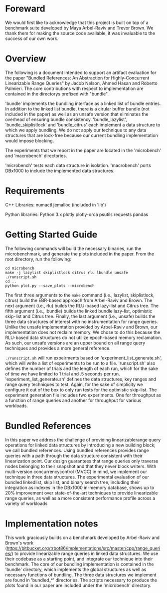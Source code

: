 # Foreward

We would first like to acknowledge that this project is built on top of a benchmark suite developed by Maya Arbel-Raviv and Trevor Brown. We thank them for making the source code available, it was invaluable to the success of our own work.

# Overview

The following is a document intended to support an artifact evaluation for the paper "Bundled References: An Abstraction for Highly-Concurrent Linearizable Range Queries" by Jacob Nelson, Ahmed Hasan and Roberto Palmieri. The core contributions with respect to implementation are contained in the directorys prefixed with "bundle".

'bundle' implements the bundling interface as a linked list of bundle entries. In addition to the linked list bundle, there is a cirular buffer bundle (not included in the paper) as well as an unsafe version that eliminates the overhead of ensuring bundle consistency.
'bundle_lazylist', 'bundle_skiplistlock' and 'bundle_citrus' each implement a data structure to which we apply bundling. We do not apply our technique to any data structures that are lock-free because our current bundling implementation would impose blocking.

The experiments that we report in the paper are located in the 'microbench' and 'macrobench' directories.

'microbench' tests each data structure in isolation.
'macrobench' ports DBx1000 to include the implemented data structures.

# Requirements

C++ Libraries:
numactl
jemalloc (included in 'lib')

Python libraries:
Python 3.x
plotly 
plotly-orca
psutils
requests
pandas

# Getting Started Guide

The following commands will build the necessary binaries, run the microbenchmark, and generate the plots included in the paper. From the root directory, run the following:

```
cd microbench
make -j lazylist skiplistlock citrus rlu lbundle unsafe
./runscript.sh
cd ..
python plot.py --save_plots --microbench
```

The first three arguments to the `make` command (i.e., lazylist, skiplistlock, citrus) build the EBR-based approach from Arbel-Raviv and Brown. The next argument (i.e., rlu) builds the RLU-based lazy-list and Citrus tree. The fifth argument (i.e., lbundle) builds the linked bundle lazy-list, optimistic skip-list and Citrus tree. Finally, the last argument (i.e., unsafe) builds the three data structures of interest with no instrumentation for range queries. Unlike the unsafe implementation provided by Arbel-Raviv and Brown, our implementation does not reclaim memory. We chose to do this because the RLU-based data structures do not utilize epoch-based memory reclamation. As such, our unsafe versions are an upper bound on all range query techniques and provides a more general reference.

`./runscript.sh` will run expeirments based on 'experiment_list_generate.sh', which will write a list of experiments to be run to a file. 'runscript.sh' also defines the number of trials and the length of each run, which for the sake of time we have limited to 1 trial and .5 seconds per run. 'experiment_list_generate.sh' defines the data structures, key ranges and range query techniques to test. Again, for the sake of simplicity we configure it out of the box to only run tests for the optimistic skip-list. The experiment generation file includes two experiments. One for throughput as a function of range queries and another for throughput for various workloads.

# Bundled References

In this paper we address the challenge of providing linearizablerange query operations for linked data structures by introducing a new building block; we call bundled references. Using bundled references provides range queries with a path through the data structure consistent with their linearization point. Our design guarantees that range queries only traverse nodes belonging to their snapshot and that they never block writers. With multi-version concurrencycontrol (MVCC) in mind, we implement our technique in three data structures. The experimental evaluation of our bundled linkedlist, skip list, and binary search tree, including their integration as indexes in the DBx1000 in-memory database, shows up to 20% improvement over state-of-the-art techniques to provide linearizable range queries, as well as a more consistent performance profile across a variety of workloads

# Implementation notes

This work graciously builds on a benchmark developed by Arbel-Raviv and Brown's work (https://bitbucket.org/trbot86/implementations/src/master/cpp/range_queries/) to provide linearizable range queries in linked data structures. We use their codebase as a starting point, and integrate our technique into their benchmark. The core of our bundling implementation is contained in the 'bundle' directory, which implements the global structures as well as necessary functions of bundling. The three data structures we implement are found in 'bundled_*' directories. The scripts necessary to produce the plots found in our paper are included under the 'microbench' directory.
